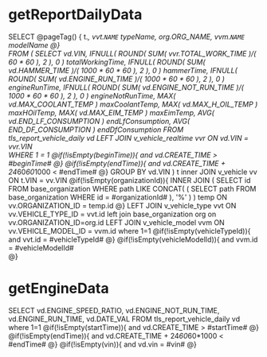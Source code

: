 getReportDailyData
===
SELECT
@pageTag() {
	t.*,
	vvt.`NAME` typeName,
	org.ORG_NAME,
	vvm.`NAME` modelName
@} 	 
FROM
	(
	SELECT
		vd.VIN,
		IFNULL( ROUND( SUM( vvr.TOTAL_WORK_TIME )/( 60 * 60 ), 2 ), 0 ) totalWorkingTime,
		IFNULL( ROUND( SUM( vd.HAMMER_TIME )/( 1000 * 60 * 60 ), 2 ), 0 ) hammerTime,
		IFNULL( ROUND( SUM( vd.ENGINE_RUN_TIME )/( 1000 * 60 * 60 ), 2 ), 0 ) engineRunTime,
		IFNULL( ROUND( SUM( vd.ENGINE_NOT_RUN_TIME )/( 1000 * 60 * 60 ), 2 ), 0 ) engineNotRunTime,
		MAX( vd.MAX_COOLANT_TEMP ) maxCoolantTemp,
		MAX( vd.MAX_H_OIL_TEMP ) maxHOilTemp,
		MAX( vd.MAX_EIM_TEMP ) maxEimTemp,
		AVG( vd.END_LF_CONSUMPTION ) endLfConsumption,
		AVG( END_DF_CONSUMPTION ) endDfConsumption 
	FROM
		tls_report_vehicle_daily vd
	LEFT JOIN v_vehicle_realtime vvr ON vd.VIN = vvr.VIN	 
	WHERE
		1 = 1
		 @if(!isEmpty(beginTime)){
             and vd.CREATE_TIME > #beginTime#
         @}
         @if(!isEmpty(endTime)){
             and vd.CREATE_TIME + 24*60*60*1000 < #endTime#
         @} 
	GROUP BY
		vd.VIN 
	) t
	inner JOIN v_vehicle vv ON t.VIN = vv.VIN
	@if(!isEmpty(organizationId)){
    	INNER JOIN 
    	   ( SELECT 
    	    id FROM base_organization 
    	    WHERE path LIKE CONCAT( ( SELECT path FROM base_organization WHERE id = #organizationId# ), '%' ) 
    	    ) temp
    	    ON vv.ORGANIZATION_ID = temp.id
    @}
	LEFT JOIN v_vehicle_type vvt ON vv.VEHICLE_TYPE_ID = vvt.id
	left join base_organization org on vv.ORGANIZATION_ID=org.id
	LEFT JOIN v_vehicle_model vvm ON vv.VEHICLE_MODEL_ID = vvm.id
	where 1=1
	 @if(!isEmpty(vehicleTypeId)){
             and vvt.id = #vehicleTypeId#
     @}
     @if(!isEmpty(vehicleModelId)){
             and vvm.id = #vehicleModelId#	
     @} 
 
getEngineData
===
SELECT
 	vd.ENGINE_SPEED_RATIO,
 	vd.ENGINE_NOT_RUN_TIME,
 	vd.ENGINE_RUN_TIME,
 	vd.DATE_VAL 
 FROM
 	tls_report_vehicle_daily vd     	     
 where 1=1
 	 @if(!isEmpty(startTime)){
          and vd.CREATE_TIME > #startTime#
     @}
     @if(!isEmpty(endTime)){
          and vd.CREATE_TIME + 24*60*60*1000 < #endTime#
     @}
     @if(!isEmpty(vin)){
          and vd.vin = #vin#
     @}	